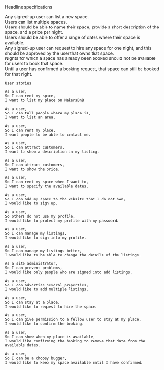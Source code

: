 Headline specifications

Any signed-up user can list a new space.  
Users can list multiple spaces.  
Users should be able to name their space, provide a short description of the space, and a price per night.  
Users should be able to offer a range of dates where their space is available.  
Any signed-up user can request to hire any space for one night, and this should be approved by the user that owns that space.  
Nights for which a space has already been booked should not be available for users to book that space.  
Until a user has confirmed a booking request, that space can still be booked for that night.  

```
User stories

As a user,
So I can rent my space,
I want to list my place on MakersBnB

As a user,
So I can tell people where my place is,
I want to list an area.

As a user,
So I can rent my place,
I want people to be able to contact me.

As a user,
So I can attract customers,
I want to show a description in my listing.

As a user,
So I can attract customers,
I want to show the price.

As a user,
So I can rent my space when I want to,
I want to specify the available dates.

As a user,
So I can add my space to the website that I do not own,
I would like to sign up.

As a user,
So others do not use my profile,
I would like to protect my profile with my password.

As a user,
So I can manage my listings,
I would like to sign into my profile.

As a user,
So I can manage my listings better,
I would like to be able to change the details of the listings.

As a site administrator,
So I can prevent problems,
I would like only people who are signed into add listings.

As a user,
So I can advertise several properties,
I would like to add multiple listings.

As a user,
So I can stay at a place,
I would like to request to hire the space.

As a user,
So I can give permission to a fellow user to stay at my place,
I would like to confirm the booking.

As a user,
So I can show when my place is available,
I would like confirming the booking to remove that date from the available dates.

As a user,
So I can be a choosy bugger,
I would like to keep my space available until I have confirmed.
```
